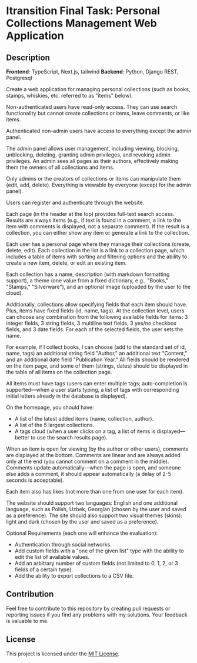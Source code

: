 # Itransition Final Task: Personal Collections Management Web Application

## Description

**Frontend**: TypeScript, Next.js, tailwind
**Backend**: Python, Django REST, Postgresql

Create a web application for managing personal collections (such as books, stamps, whiskies, etc. referred to as "items" below).

Non-authenticated users have read-only access. They can use search functionality but cannot create collections or items, leave comments, or like items.

Authenticated non-admin users have access to everything except the admin panel.

The admin panel allows user management, including viewing, blocking, unblocking, deleting, granting admin privileges, and revoking admin privileges. An admin sees all pages as their authors, effectively making them the owners of all collections and items.

Only admins or the creators of collections or items can manipulate them (edit, add, delete). Everything is viewable by everyone (except for the admin panel).

Users can register and authenticate through the website.

Each page (in the header at the top) provides full-text search access. Results are always items (e.g., if text is found in a comment, a link to the item with comments is displayed, not a separate comment). If the result is a collection, you can either show any item or generate a link to the collection.

Each user has a personal page where they manage their collections (create, delete, edit). Each collection in the list is a link to a collection page, which includes a table of items with sorting and filtering options and the ability to create a new item, delete, or edit an existing item.

Each collection has a name, description (with markdown formatting support), a theme (one value from a fixed dictionary, e.g., "Books," "Stamps," "Silverware"), and an optional image (uploaded by the user to the cloud).

Additionally, collections allow specifying fields that each item should have. Plus, items have fixed fields (id, name, tags). At the collection level, users can choose any combination from the following available fields for items: 3 integer fields, 3 string fields, 3 multiline text fields, 3 yes/no checkbox fields, and 3 date fields. For each of the selected fields, the user sets the name.

For example, if I collect books, I can choose (add to the standard set of id, name, tags) an additional string field "Author," an additional text "Content," and an additional date field "Publication Year." All fields should be rendered on the item page, and some of them (strings, dates) should be displayed in the table of all items on the collection page.

All items must have tags (users can enter multiple tags; auto-completion is supported—when a user starts typing, a list of tags with corresponding initial letters already in the database is displayed).

On the homepage, you should have:
- A list of the latest added items (name, collection, author).
- A list of the 5 largest collections.
- A tags cloud (when a user clicks on a tag, a list of items is displayed—better to use the search results page).

When an item is open for viewing (by the author or other users), comments are displayed at the bottom. Comments are linear and are always added only at the end (you cannot comment on a comment in the middle). Comments update automatically—when the page is open, and someone else adds a comment, it should appear automatically (a delay of 2-5 seconds is acceptable).

Each item also has likes (not more than one from one user for each item).

The website should support two languages: English and one additional language, such as Polish, Uzbek, Georgian (chosen by the user and saved as a preference). The site should also support two visual themes (skins): light and dark (chosen by the user and saved as a preference).

Optional Requirements (each one will enhance the evaluation):
- Authentication through social networks.
- Add custom fields with a "one of the given list" type with the ability to edit the list of available values.
- Add an arbitrary number of custom fields (not limited to 0, 1, 2, or 3 fields of a certain type).
- Add the ability to export collections to a CSV file.

## Contribution

Feel free to contribute to this repository by creating pull requests or reporting issues if you find any problems with my solutions. Your feedback is valuable to me.

## License

This project is licensed under the [MIT License](LICENSE).
